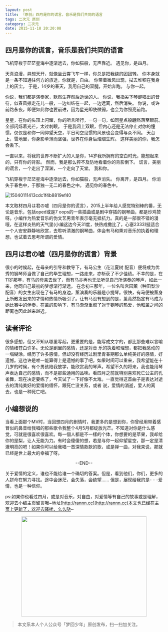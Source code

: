 ```yaml
---
layout: post
title: 『原创』四月是你的谎言，音乐是我们共同的语言
tags: 二次元 原创
category: 二次元
date: 2015-11-18 20:20:08
---
```


## 四月是你的谎言，音乐是我们共同的语言

飞机穿梭于茫茫星海中逐渐远去，你如猫般，无声靠近。
遇见你，是四月。

天真浪漫，异想天开，就像坐云霄飞车一样，你总是把我绕的团团转。
你本身就是一条不知通往何方的旅途，你就是，自由。
你带着微风出现，拭去堆积在我身上的灰尘。
于是，14岁的春天，我用自己的双腿，开始奔跑。
与你一起。

你说，我们都是演奏家，默然生存然后逝世的人。
你说，我指尖下琴键唱出的音符，似春风掠走花儿一般，一边纠结在一起，一边远离，然后消失。
你说，或许前路永夜，即便如此你也要前进，因为星光即使微弱，也会为你照亮前路。

星星，在你的头顶上闪耀，你的所言所行，一句一句，如同星点般翩然落至眼前。全部闪烁着光芒，太过刺眼。
于是我闭上双眼，但内心还是无法停止对你的憧憬，仅仅是和你一同仰望天空，平日司空见惯的风景也会变得与众不同。
天台上，雪地里，你身影单薄而坚强，世界在你身后熠熠生辉。
这样美丽的你，我怎会丢下。

一直以来，将我的世界不断扩大的人是你，14岁我所拥有的空白时光，能想起来的，只有你的背影。
然而，我是那么猝不及防地看着你的背影倒下。
谎言，美丽的谎言，一个走出了深渊，一个走向了天堂。
我和你。

飞机穿梭于茫茫星海中逐渐远去，你如猫般，无声消失。
你离开，是四月。
你消失于春色中，于那独一无二的春色之中。
遇见你的春色中。

![15040111413cdc1f4b8819ef40](http://7xlkoc.com1.z0.glb.clouddn.com/wp-content/uploads/2015/11/2015111812150492.jpg)

本文取材四月は君の嘘（四月是你的谎言），2015上半年给人感觉特别棒的番，无论是音乐，包括oped或是7 oops的一些插曲或是剧中穿插的钢琴曲，都是炒鸡赞呀。小编作为热爱音乐的伪文艺男青年表示毫无抵抗力。真的是一部很不错的漫哦，在这样炎热的天气里(小编这边今天31度，快热成撒比了，心塞2333)挺适合一个人安安静静地欣赏，去聆听清澈的钢琴曲，体会有马和熏对音乐的执着和理想，也试着去思考所谓的爱情。

## 四月は君の嘘（四月是你的谎言）背景

很小的时候起，在母亲的引导和教导下，有马公生（花江夏树 配音）便将成为优秀的钢琴师当做了自己的毕生理想，一路走来，亦斩获了不少佳绩。不幸的是，在11岁那年，有马的母亲去世了，而有马亦再也无法听见自己所演奏的琴声，如此一来，他同自己最初的梦想渐行渐远。
在念初三那年，一位名叫宫园薰（种田梨沙 配音）的女生出现在了有马的身边，薰演奏的乐器是小提琴。很快，有马便被薰身上所散发出来的才情和热情所吸引了。让有马没有想到的是，薰竟然指定有马成为 她比赛中的伴奏，在薰的影响下，有马渐渐重燃了对于钢琴的热爱，他和薰之间的距离也因此越来越近。

## 读者评论

很多感想，但又不知从哪里写起，更重要的是，能写成文字的，都比那些难以言喻的情绪苍白许多。无论是剧里的感情，还是对音 乐的执着和理想，都把我感动的一塌糊涂。经历了许多感情，但却没有经历过剧里青春期那么单纯美好的感情，好遗憾。这也许是唯一能算得上是遗憾的事了吧。如果时间可以重来，我希望能在十几岁的时候，有个男孩陪我放学，能欣赏我的琴声。希望不久的将来，我也能用琴声表达自己的感情，而不是那些通用的品味。看四月之前就特别喜欢死亡公主的孔雀舞，现在决定要练了，今天试了一下好像不太难。一直觉得这首曲子是表达对逝去的清纯美好的爱情的缅怀，跟死亡没关系，或者 说，爱情的消逝，爱人的离去，也是一种死亡吧。

## 小编想说的

当看上面那个MV时，当回想四月的剧情时，我更多的是想到你，你曾经用带着感冒似的鼻音给我唱的那些歌令我整个4月5月都绽放光芒。不知道对你是什么感觉，可就是很喜欢很喜欢。每一個人都是不一樣的个体，你想要的是苹果，我却给你的是梨，让人无能为力。有时会傻傻的想，若是与你一起仰望星空，那一定是清澈明亮的吧！如果你可以给我唱一首深情款款的歌，或是弹一曲，对我来说，那就已经是世上最大的幸福了呀。

<center>--END--</center>

关于爱情的定义，谁也不能给谁一个确切的答案。但是，看到他们，你们，更多的人拼命在努力寻找。途中会迷茫，会失落，会绝望…… 但是，展现给我的是- - -爱情，也是一种信仰。

ps:如果你也看过四月，或是对音乐，对自由，对爱情等有自己的故事或是理解，欢迎去小编主页留言哦~地址[http://rannn.cc](http://rannn.cc)本文也已经在主页上更新了，欢迎去骚扰，么么哒~

<div align="center">
<img src="http://7xlkoc.com1.z0.glb.clouddn.com/qrcodenew.jpg" width="400" height="320" />
</div>

> 本文系本人个人公众号「梦回少年」原创发布，扫一扫加关注。